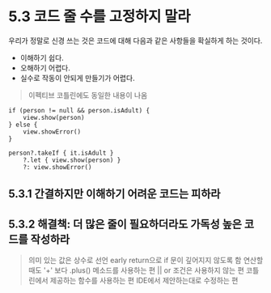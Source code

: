 # 5.3 코드 줄 수를 고정하지 말라

우리가 정말로 신경 쓰는 것은 코드에 대해 다음과 같은 사항들을 확실하게 하는 것이다.

- 이해하기 쉽다.
- 오해하기 어렵다.
- 실수로 작동이 안되게 만들기가 어렵다.

> 이펙티브 코틀린에도 동일한 내용이 나옴
```
if (person != null && person.isAdult) {
    view.show(person)
} else {
    view.showError()
}

person?.takeIf { it.isAdult }
    ?.let { view.show(person) }
    ?: view.showError()
```

## 5.3.1 간결하지만 이해하기 어려운 코드는 피하라

## 5.3.2 해결책: 더 많은 줄이 필요하더라도 가독성 높은 코드를 작성하라

> 의미 있는 값은 상수로 선언
> early return으로 if 문이 깊어지지 않도록 함
> 연산할 때도 '+' 보다 .plus() 메소드를 사용하는 편
> || or 조건은 사용하지 않는 편
> 코틀린에서 제공하는 함수를 사용하는 편
> IDE에서 제안하는대로 수정하는 편
